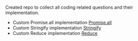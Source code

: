 Created repo to collect all coding related questions and their implementation.

- Custom Promise.all implementation
  [Promise.all](https://github.com/rahulsharma2108/coding-questions/blob/master/index.js)
- Custom Stringify implementation
  [Stringify](https://github.com/rahulsharma2108/coding-questions/blob/master/src/stringify.js)
- Custom Reduce implementation
  [Reduce](https://github.com/rahulsharma2108/coding-questions/blob/master/src/customReduce.js)
